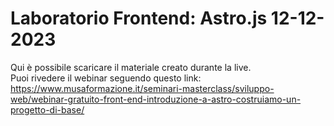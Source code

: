 # Laboratorio Frontend: Astro.js 12-12-2023
Qui è possibile scaricare il materiale creato durante la live. <br>
Puoi rivedere il webinar seguendo questo link: https://www.musaformazione.it/seminari-masterclass/sviluppo-web/webinar-gratuito-front-end-introduzione-a-astro-costruiamo-un-progetto-di-base/
